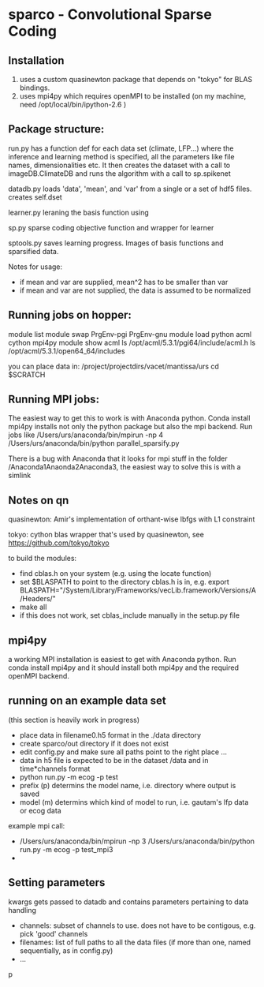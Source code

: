 sparco - Convolutional Sparse Coding
======







Installation
------------
1. uses a custom quasinewton package that depends on "tokyo" for BLAS bindings.
2. uses mpi4py which requires openMPI to be installed
   (on my machine, need /opt/local/bin/ipython-2.6 )


Package structure:
------------------

run.py 
has a function def for each data set (climate, LFP...) where the inference and learning
method is specified, all the parameters like file names, dimensionalities etc. It then creates the dataset with a call to imageDB.ClimateDB and runs the algorithm with a call to sp.spikenet

datadb.py
loads 'data', 'mean', and 'var' from a single or a set of hdf5 files. 
creates self.dset


learner.py
leraning the basis function using 

sp.py 
sparse coding objective function and wrapper for learner

sptools.py
saves learning progress. Images of basis functions and sparsified data. 


Notes for usage:

- if mean and var are supplied, mean^2 has to be smaller than var
- if mean and var are not supplied, the data is assumed to be normalized





Running jobs on hopper:
-----------------------

module list
module swap PrgEnv-pgi PrgEnv-gnu
module load python acml cython mpi4py 
module show acml
ls /opt/acml/5.3.1/pgi64/include/acml.h 
ls /opt/acml/5.3.1/open64_64/includes

you can place data in:
/project/projectdirs/vacet/mantissa/urs
cd $SCRATCH




Running MPI jobs:
-----------------------
The easiest way to get this to work is with Anaconda python. 
Conda install mpi4py installs not only the python package but also the mpi backend. 
Run jobs like
/Users/urs/anaconda/bin/mpirun -np 4 /Users/urs/anaconda/bin/python parallel_sparsify.py 

There is a bug with Anaconda that it looks for mpi stuff in the folder /Anaconda1Anaonda2Anaconda3, the easiest way to solve this is with a simlink

Notes on qn
-----------
quasinewton:
Amir's implementation of orthant-wise lbfgs with L1 constraint

tokyo: 
cython blas wrapper that's used by quasinewton, see https://github.com/tokyo/tokyo

to build the modules: 

- find cblas.h on your system (e.g. using the locate function)
- set $BLASPATH to point to the directory cblas.h is in, e.g.
export BLASPATH="/System/Library/Frameworks/vecLib.framework/Versions/A/Headers/"
- make all
- if this does not work, set cblas_include manually in the setup.py file



mpi4py
-----------
a working MPI installation is easiest to get with Anaconda python. Run 
conda install mpi4py
and it should install both mpi4py and the required openMPI backend.


running on an example data set
-----------
(this section is heavily work in progress)
- place data in filename0.h5 format in the ./data directory
- create sparco/out directory if it does not exist
- edit config.py and make sure all paths point to the right place ...
- data in h5 file is expected to be in the dataset /data and in time*channels format
- python run.py -m ecog -p test
- prefix (p) determins the model name, i.e. directory where output is saved
- model (m) determins which kind of model to run, i.e. gautam's lfp data or ecog data

example mpi call:
- /Users/urs/anaconda/bin/mpirun -np 3 /Users/urs/anaconda/bin/python run.py -m ecog -p test_mpi3
- 

Setting parameters
--------------
kwargs gets passed to datadb and contains parameters pertaining to data handling
- channels: subset of channels to use. does not have to be contigous, e.g. pick 'good' channels
- filenames: list of full paths to all the data files (if more than one, named sequentially, as in config.py)
- ...


p
